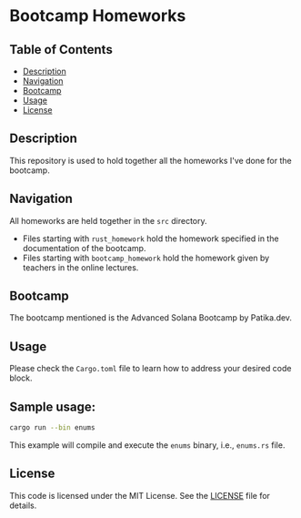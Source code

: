 # Bootcamp Homeworks

## Table of Contents

- [Description](#description)
- [Navigation](#navigation)
- [Bootcamp](#bootcamp)
- [Usage](#usage)
- [License](#license)

## Description

This repository is used to hold together all the homeworks I've done for the bootcamp.

## Navigation

All homeworks are held together in the `src` directory.

- Files starting with `rust_homework` hold the homework specified in the documentation of the bootcamp.
- Files starting with `bootcamp_homework` hold the homework given by teachers in the online lectures.

## Bootcamp

The bootcamp mentioned is the Advanced Solana Bootcamp by Patika.dev.

## Usage

Please check the `Cargo.toml` file to learn how to address your desired code block.

## Sample usage:

```bash
cargo run --bin enums
```

This example will compile and execute the `enums` binary, i.e., `enums.rs` file.

## License

This code is licensed under the MIT License. See the [LICENSE](LICENSE) file for details.
